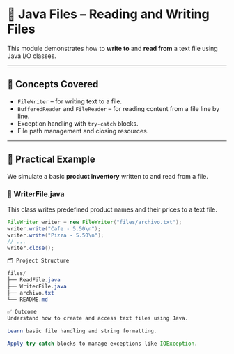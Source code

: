 # 📂 Java Files – Reading and Writing Files

This module demonstrates how to **write to** and **read from** a text file using Java I/O classes.

---

## 🧠 Concepts Covered

- `FileWriter` – for writing text to a file.
- `BufferedReader` and `FileReader` – for reading content from a file line by line.
- Exception handling with `try-catch` blocks.
- File path management and closing resources.

---

## 🧪 Practical Example

We simulate a basic **product inventory** written to and read from a file.

### 🔹 WriterFile.java

This class writes predefined product names and their prices to a text file.

```java
FileWriter writer = new FileWriter("files/archivo.txt");
writer.write("Cafe - 5.50\n");
writer.write("Pizza - 5.50\n");
// ...
writer.close();

🗂️ Project Structure

files/
├── ReadFile.java
├── WriterFile.java
├── archivo.txt
└── README.md

✅ Outcome
Understand how to create and access text files using Java.

Learn basic file handling and string formatting.

Apply try-catch blocks to manage exceptions like IOException.